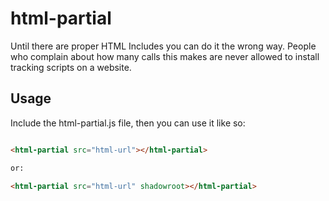# html-partial
Until there are proper HTML Includes you can do it the wrong way. People who complain about how many calls this makes are never allowed to install tracking scripts on a website.

## Usage

Include the html-partial.js file, then you can use it like so: 

```html

<html-partial src="html-url"></html-partial>

or:

<html-partial src="html-url" shadowroot></html-partial>

```
